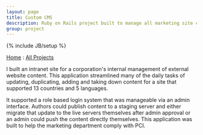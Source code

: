 ```yaml
---
layout: page
title: Custom CMS
description: Ruby on Rails project built to manage all marketing site content for FreeLife.com
group: project
---
```

{% include JB/setup %}

[Home](http://jimsidler.com) : [All Projects](http://jimsidler.com/projects.html)

I built an intranet site for a corporation's internal management of external website content. This application streamlined many of the daily tasks of updating, duplicating, adding and taking down content for a site that supported 13 countries and 5 languages.

It supported a role based login system that was manageable via an admin interface. Authors could publish content to a staging server and either migrate that update to the live servers themselves after admin approval or an admin could push the content directly themselves. This application was built to help the marketing department comply with PCI.
